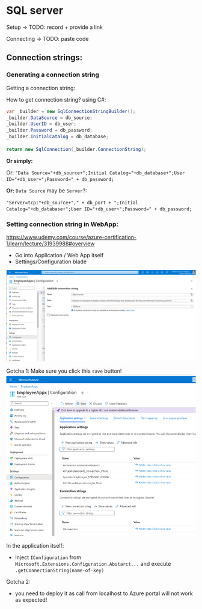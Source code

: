 # SQL server

Setup -> TODO: record + provide a link

Connecting -> TODO: paste code

## Connection strings:

### Generating a connection string

Getting a connection string:

How to get connection string?
using C#: 

```csharp
var _builder = new SqlConnectionStringBuilder();
_builder.DataSource = db_source;
_builder.UserID = db_user;
_builder.Password = db_password;
_builder.InitialCatalog = db_database;

return new SqlConnection(_builder.ConnectionString);
```

**Or simply:**

Or:
`"Data Source="+db_source+";Initial Catalog="+db_database+";User ID="+db_user+";Password=" + db_password;`

**Or:** `Data Source` may be `Server`?: 

`"Server=tcp:"+db_source+"," + db_port + ";Initial Catalog="+db_database+";User ID="+db_user+";Password=" + db_password;`

### Setting connection string in WebApp:

https://www.udemy.com/course/azure-certification-1/learn/lecture/31939988#overview

 - Go into Application / Web App itself
 - Settings/Configuration blade

![Setting connection string](Screenshot%20from%202023-05-23%2016-20-14.png)

Gotcha 1:
Make sure you click this `save` button!
![](Screenshot%20from%202023-05-23%2016-39-36.png)


In the application itself:
 - Inject `IConfiguration` from `Microsoft.Extensions.Configuration.Abstarct...` and execute `.getConnectionString(name-of-key)`

Gotcha 2:
 - you need to deploy it as call from localhost to Azure portal will not work as expected!

